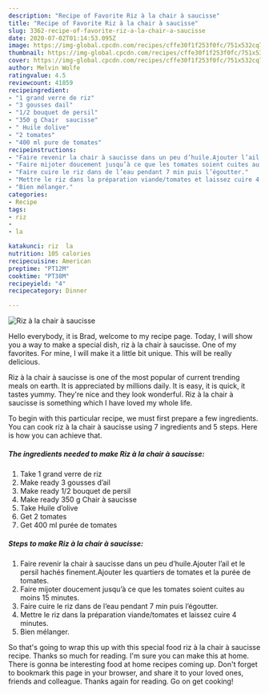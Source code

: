 ```yaml
---
description: "Recipe of Favorite Riz à la chair à saucisse"
title: "Recipe of Favorite Riz à la chair à saucisse"
slug: 3362-recipe-of-favorite-riz-a-la-chair-a-saucisse
date: 2020-07-02T01:14:53.095Z
image: https://img-global.cpcdn.com/recipes/cffe30f1f253f0fc/751x532cq70/riz-a-la-chair-a-saucisse-photo-principale-de-la-recette.jpg
thumbnail: https://img-global.cpcdn.com/recipes/cffe30f1f253f0fc/751x532cq70/riz-a-la-chair-a-saucisse-photo-principale-de-la-recette.jpg
cover: https://img-global.cpcdn.com/recipes/cffe30f1f253f0fc/751x532cq70/riz-a-la-chair-a-saucisse-photo-principale-de-la-recette.jpg
author: Melvin Wolfe
ratingvalue: 4.5
reviewcount: 41859
recipeingredient:
- "1 grand verre de riz"
- "3 gousses dail"
- "1/2 bouquet de persil"
- "350 g Chair  saucisse"
- " Huile dolive"
- "2 tomates"
- "400 ml pure de tomates"
recipeinstructions:
- "Faire revenir la chair à saucisse dans un peu d’huile.Ajouter l’ail et le persil hachés finement.Ajouter les quartiers de tomates et la purée de tomates."
- "Faire mijoter doucement jusqu’à ce que les tomates soient cuites au moins 15 minutes."
- "Faire cuire le riz dans de l’eau pendant 7 min puis l’égoutter."
- "Mettre le riz dans la préparation viande/tomates et laissez cuire 4 minutes."
- "Bien mélanger."
categories:
- Recipe
tags:
- riz
- 
- la

katakunci: riz  la 
nutrition: 105 calories
recipecuisine: American
preptime: "PT12M"
cooktime: "PT38M"
recipeyield: "4"
recipecategory: Dinner

---
```



![Riz à la chair à saucisse](https://img-global.cpcdn.com/recipes/cffe30f1f253f0fc/751x532cq70/riz-a-la-chair-a-saucisse-photo-principale-de-la-recette.jpg)

Hello everybody, it is Brad, welcome to my recipe page. Today, I will show you a way to make a special dish, riz à la chair à saucisse. One of my favorites. For mine, I will make it a little bit unique. This will be really delicious.



Riz à la chair à saucisse is one of the most popular of current trending meals on earth. It is appreciated by millions daily. It is easy, it is quick, it tastes yummy. They're nice and they look wonderful. Riz à la chair à saucisse is something which I have loved my whole life.


To begin with this particular recipe, we must first prepare a few ingredients. You can cook riz à la chair à saucisse using 7 ingredients and 5 steps. Here is how you can achieve that.

<!--inarticleads1-->

##### The ingredients needed to make Riz à la chair à saucisse:

1. Take 1 grand verre de riz
1. Make ready 3 gousses d’ail
1. Make ready 1/2 bouquet de persil
1. Make ready 350 g Chair à saucisse
1. Take  Huile d’olive
1. Get 2 tomates
1. Get 400 ml purée de tomates




<!--inarticleads2-->

##### Steps to make Riz à la chair à saucisse:

1. Faire revenir la chair à saucisse dans un peu d’huile.Ajouter l’ail et le persil hachés finement.Ajouter les quartiers de tomates et la purée de tomates.
1. Faire mijoter doucement jusqu’à ce que les tomates soient cuites au moins 15 minutes.
1. Faire cuire le riz dans de l’eau pendant 7 min puis l’égoutter.
1. Mettre le riz dans la préparation viande/tomates et laissez cuire 4 minutes.
1. Bien mélanger.




So that's going to wrap this up with this special food riz à la chair à saucisse recipe. Thanks so much for reading. I'm sure you can make this at home. There is gonna be interesting food at home recipes coming up. Don't forget to bookmark this page in your browser, and share it to your loved ones, friends and colleague. Thanks again for reading. Go on get cooking!
